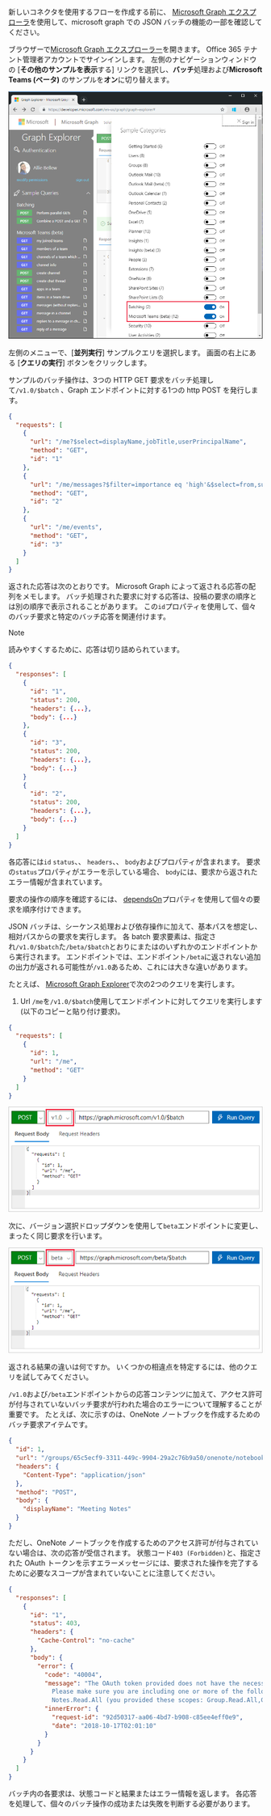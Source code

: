 <!-- markdownlint-disable MD002 MD041 -->

新しいコネクタを使用するフローを作成する前に、 [Microsoft Graph エクスプローラ](https://developer.microsoft.com/graph/graph-explorer)を使用して、microsoft graph での JSON バッチの機能の一部を確認してください。

ブラウザーで[Microsoft Graph エクスプローラー](https://developer.microsoft.com/graph/graph-explorer)を開きます。 Office 365 テナント管理者アカウントでサインインします。 左側のナビゲーションウィンドウの [**その他のサンプルを表示**する] リンクを選択し、**バッチ**処理および**Microsoft Teams (ベータ)** のサンプルを**オン**に切り替えます。

![Graph エクスプローラで [その他のサンプルを表示] ダイアログボックスのスクリーンショット](./images/graph-explore1.png)

左側のメニューで、[**並列実行**] サンプルクエリを選択します。 画面の右上にある [**クエリの実行**] ボタンをクリックします。

サンプルのバッチ操作は、3つの HTTP GET 要求をバッチ処理して`/v1.0/$batch` 、Graph エンドポイントに対する1つの http POST を発行します。

```json
{
  "requests": [
    {
      "url": "/me?$select=displayName,jobTitle,userPrincipalName",
      "method": "GET",
      "id": "1"
    },
    {
      "url": "/me/messages?$filter=importance eq 'high'&$select=from,subject,receivedDateTime,bodyPreview",
      "method": "GET",
      "id": "2"
    },
    {
      "url": "/me/events",
      "method": "GET",
      "id": "3"
    }
  ]
}
```

返された応答は次のとおりです。 Microsoft Graph によって返される応答の配列をメモします。 バッチ処理された要求に対する応答は、投稿の要求の順序とは別の順序で表示されることがあります。 この`id`プロパティを使用して、個々のバッチ要求と特定のバッチ応答を関連付けます。

> [!NOTE]
> 読みやすくするために、応答は切り詰められています。

```json
{
  "responses": [
    {
      "id": "1",
      "status": 200,
      "headers": {...},
      "body": {...}
    },
    {
      "id": "3",
      "status": 200,
      "headers": {...},
      "body": {...}
    }
    {
      "id": "2",
      "status": 200,
      "headers": {...},
      "body": {...}
    }
  ]
}
```

各応答には`id` `status`、、 `headers`、、 `body`およびプロパティが含まれます。 要求の`status`プロパティがエラーを示している場合、 `body`には、要求から返されたエラー情報が含まれています。

要求の操作の順序を確認するには、 [dependsOn](https://docs.microsoft.com/graph/json-batching#sequencing-requests-with-the-dependson-property)プロパティを使用して個々の要求を順序付けできます。

JSON バッチは、シーケンス処理および依存操作に加えて、基本パスを想定し、相対パスからの要求を実行します。 各 batch 要求要素は、指定され`/v1.0/$batch`た`/beta/$batch`とおりにまたはのいずれかのエンドポイントから実行されます。 エンドポイントでは、エンドポイント`/beta`に返されない追加の出力が返される可能性が`/v1.0`あるため、これには大きな違いがあります。

たとえば、 [Microsoft Graph Explorer](https://developer.microsoft.com/graph/graph-explorer)で次の2つのクエリを実行します。

1. Url `/me`を`/v1.0/$batch`使用してエンドポイントに対してクエリを実行します (以下のコピーと貼り付け要求)。

```json
{
  "requests": [
    {
      "id": 1,
      "url": "/me",
      "method": "GET"
    }
  ]
}
```

![V 1.0 が選択された状態での Graph Explorer のバッチクエリのスクリーンショット](./images/graph-explore3.png)

次に、バージョン選択ドロップダウンを使用して`beta`エンドポイントに変更し、まったく同じ要求を行います。

![グラフ-4](./images/graph-explore4.png)

返される結果の違いは何ですか。 いくつかの相違点を特定するには、他のクエリを試してみてください。

`/v1.0`および`/beta`エンドポイントからの応答コンテンツに加えて、アクセス許可が付与されていないバッチ要求が行われた場合のエラーについて理解することが重要です。 たとえば、次に示すのは、OneNote ノートブックを作成するためのバッチ要求アイテムです。

```json
{
  "id": 1,
  "url": "/groups/65c5ecf9-3311-449c-9904-29a2c76b9a50/onenote/notebooks",
  "headers": {
    "Content-Type": "application/json"
  },
  "method": "POST",
  "body": {
    "displayName": "Meeting Notes"
  }
}
```

ただし、OneNote ノートブックを作成するためのアクセス許可が付与されていない場合は、次の応答が受信されます。 状態コード`403 (Forbidden)`と、指定された OAuth トークンを示すエラーメッセージには、要求された操作を完了するために必要なスコープが含まれていないことに注意してください。

```json
{
  "responses": [
    {
      "id": "1",
      "status": 403,
      "headers": {
        "Cache-Control": "no-cache"
      },
      "body": {
        "error": {
          "code": "40004",
          "message": "The OAuth token provided does not have the necessary scopes to complete the request.
            Please make sure you are including one or more of the following scopes: Notes.ReadWrite.All,
            Notes.Read.All (you provided these scopes: Group.Read.All,Group.ReadWrite.All,User.Read,User.Read.All)",
          "innerError": {
            "request-id": "92d50317-aa06-4bd7-b908-c85ee4eff0e9",
            "date": "2018-10-17T02:01:10"
          }
        }
      }
    }
  ]
}
```

バッチ内の各要求は、状態コードと結果またはエラー情報を返します。 各応答を処理して、個々のバッチ操作の成功または失敗を判断する必要があります。